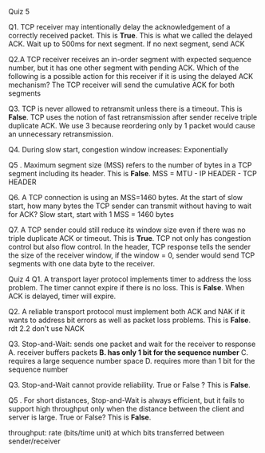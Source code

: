 Quiz 5

Q1. TCP receiver may intentionally delay the acknowledgement of a correctly received packet.
This is **True**. This is what we called the delayed ACK. Wait up to 500ms for next segment. If no next segment, send ACK

Q2.A TCP receiver receives an in-order segment with expected sequence number, but it has one other segment with pending ACK. Which of the following is a possible action for this receiver if it is using the delayed ACK mechanism?
The TCP receiver will send the cumulative ACK for both segments

Q3. TCP is never allowed to retransmit unless there is a timeout.
This is **False**. TCP uses the notion of fast retransmission after sender receive triple duplicate ACK. We use 3 because reordering only by 1 packet would cause an unnecessary retransmission.


Q4. During slow start, congestion window increases:
Exponentially

Q5 . Maximum segment size (MSS) refers to the number of bytes in a TCP segment including its header.
This is **False**. MSS = MTU - IP HEADER - TCP HEADER

Q6. A TCP connection is using an MSS=1460 bytes. At the start of slow start, how many bytes the TCP sender can transmit without having to wait for ACK?
Slow start, start with 1 MSS = 1460 bytes

Q7. A TCP sender could still reduce its window size even if there was no triple duplicate ACK or timeout.
This is **True**. TCP not only has congestion control but also flow control. In the header, TCP response tells the sender the size of the receiver window, if the window = 0, sender would send TCP segments with one data byte to the receiver.


Quiz 4
Q1. A transport layer protocol implements timer to address the loss problem. The timer cannot expire if there is no loss.
This is **False**. When ACK is delayed, timer will expire.

Q2. A reliable transport protocol must implement both ACK and NAK if it wants to address bit errors as well as packet loss problems.
This is **False**. rdt 2.2 don't use NACK

Q3. Stop-and-Wait: sends one packet and wait for the receiver to response
A. receiver buffers packets
**B. has only 1 bit for the sequence number**
C. requires a large sequence number space
D. requires more than 1 bit for the sequence number

Q3. Stop-and-Wait cannot provide reliability. True or False ?
This is **False**.

Q5 . For short distances, Stop-and-Wait is always efficient, but it fails to support high throughput only when the distance between the client and server is large. True or False?
This is **False**.

throughput: rate (bits/time unit) at which bits transferred between sender/receiver